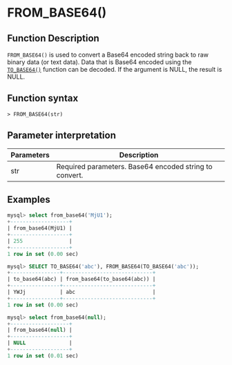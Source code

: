# FROM\_BASE64()

## Function Description

`FROM_BASE64()` is used to convert a Base64 encoded string back to raw binary data (or text data). Data that is Base64 encoded using the [`TO_BASE64()`](to_base64.md) function can be decoded. If the argument is NULL, the result is NULL.

## Function syntax

```
> FROM_BASE64(str)
```

## Parameter interpretation

| Parameters | Description |
| ---- | ---- |
| str | Required parameters. Base64 encoded string to convert. |

## Examples

```SQL
mysql> select from_base64('MjU1');
+-------------------+
| from_base64(MjU1) |
+-------------------+
| 255               |
+-------------------+
1 row in set (0.00 sec)

mysql> SELECT TO_BASE64('abc'), FROM_BASE64(TO_BASE64('abc'));
+----------------+-----------------------------+
| to_base64(abc) | from_base64(to_base64(abc)) |
+----------------+-----------------------------+
| YWJj           | abc                         |
+----------------+-----------------------------+
1 row in set (0.00 sec)

mysql> select from_base64(null);
+-------------------+
| from_base64(null) |
+-------------------+
| NULL              |
+-------------------+
1 row in set (0.01 sec)
```